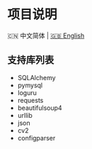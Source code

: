 # 项目说明
<p align="left">🇨🇳 中文简体  |  <a title="中文简体" href="README_en.md">🇬🇧 English</a></p>

## 支持库列表
- SQLAlchemy 
- pymysql 
- loguru 
- requests 
- beautifulsoup4
- urllib
- json
- cv2
- configparser